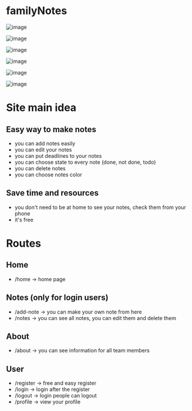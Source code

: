 # familyNotes

![image](./public/app/assets/images/screenshots/screenshot-home.png)

![image](./public/app/assets/images/screenshots/screenshot-home-page.png)

![image](./public/app/assets/images/screenshots/screenshot-login.png)

![image](./public/app/assets/images/screenshots/screenshot-make-note.png)

![image](./public/app/assets/images/screenshots/screenshot-all-notes.png)

![image](./public/app/assets/images/screenshots/screenshot-all-notes-edit.png)

# Site main idea

## Easy way to make notes
- you can add notes easily 
- you can edit your notes
- you can put deadlines to your notes
- you can choose state to every note (done, not done, todo)
- you can delete notes
- you can choose notes color

## Save time and resources
- you don't need to be at home to see your notes, check them from your phone
- it's free 

# Routes

## Home
- /home -> home page

## Notes (only for login users)
- /add-note -> you can make your own note from here 
- /notes -> you can see all notes, you can edit them and delete them

## About
- /about -> you can see information for all team members

## User
- /register -> free and easy register
- /login -> login after the register
- /logout -> login people can logout
- /profile -> view your profile



